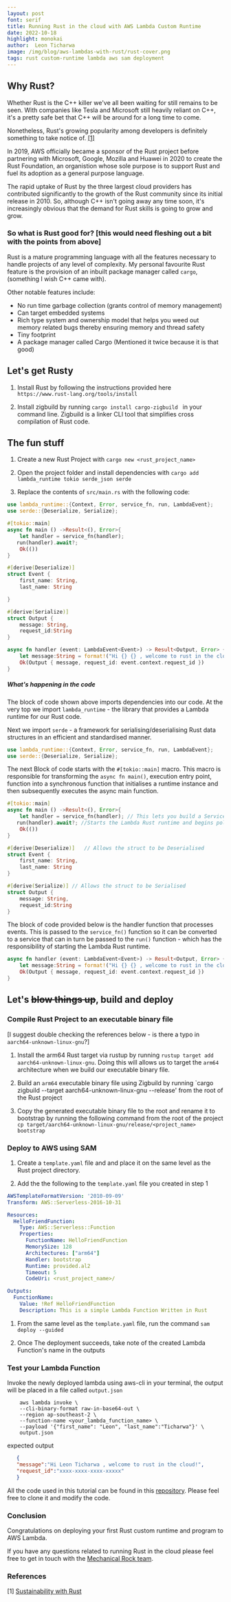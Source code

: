 ```yaml
---
layout: post
font: serif
title: Running Rust in the cloud with AWS Lambda Custom Runtime
date: 2022-10-18
highlight: monokai
author:  Leon Ticharwa
image: /img/blog/aws-lambdas-with-rust/rust-cover.png
tags: rust custom-runtime lambda aws sam deployment
---
```


## Why Rust?

Whether Rust is the C++ killer we've all been waiting for still remains to be seen. With companies like Tesla and Microsoft still heavily reliant on C++, it's a pretty safe bet that C++ will be around for a long time to come.

Nonetheless, Rust's growing popularity among developers is definitely something to take notice of. [[1]](#references) 

In 2019, AWS officially became a sponsor of the Rust project before partnering with Microsoft, Google, Mozilla and Huawei in 2020 to create the Rust Foundation, an organistion whose sole purpose is to support Rust and fuel its adoption as a general purpose language. 

The rapid uptake of Rust by the three largest cloud providers has contributed significantly to the growth of the Rust community since its initial release in 2010. So, although C++ isn't going away any time soon, it's increasingly obvious that the demand for Rust skills is going to grow and grow.

### So what is Rust good for? [this would need fleshing out a bit with the points from above]

Rust is a mature programming language with all the features necessary to handle projects of any level of complexity. My personal favourite Rust feature is the provision of an inbuilt package manager called `cargo`, (something I wish C++ came with).

Other notable features include: 

- No run time garbage collection (grants control of memory management)
- Can target embedded systems
- Rich type system and ownership model that helps you weed out memory related bugs thereby ensuring memory and thread safety
- Tiny footprint
- A package manager called Cargo (Mentioned it twice because it is that good)

## Let's get Rusty

1.  Install Rust  by following the instructions provided here `https://www.rust-lang.org/tools/install`

2. Install zigbuild by running `cargo install cargo-zigbuild ` in your command line. Zigbuild is a linker CLI tool that simplifies cross compilation of Rust code. 

## The fun stuff

1. Create a new Rust Project with `cargo new <rust_project_name>`

2.  Open the project folder and install dependencies with 
`cargo add lambda_runtime tokio serde_json serde`

3. Replace the contents of `src/main.rs` with the following code: 

~~~ rust
use lambda_runtime::{Context, Error, service_fn, run, LambdaEvent};
use serde::{Deserialize, Serialize};

#[tokio::main]
async fn main () ->Result<(), Error>{
    let handler = service_fn(handler);
   run(handler).await?;
    Ok(())
}

#[derive(Deserialize)]
struct Event {
    first_name: String,
    last_name: String

}

#[derive(Serialize)]
struct Output {
    message: String,
    request_id:String
}

async fn handler (event: LambdaEvent<Event>) -> Result<Output, Error> {
    let message:String = format!("Hi {} {} , welcome to rust in the cloud!", event.payload.first_name, event.payload.last_name);
    Ok(Output { message, request_id: event.context.request_id })
}
~~~

##### What's happening in the code 

The block of code shown above imports dependencies into our code. At the very top we import `lambda_runtime` - the library that provides a Lambda runtime for our Rust code.

Next we import `serde` - a framework for serialising/deserialising Rust data structures in an efficient and standardised manner.

~~~ rust
use lambda_runtime::{Context, Error, service_fn, run, LambdaEvent};
use serde::{Deserialize, Serialize};
~~~

The next Block of code starts with the  `#[tokio::main]` macro. This macro is responsible for transforming the `async fn main()`, execution entry point, function into a synchronous function that initialises a runtime instance and then subsequently executes the async main function. 

~~~ rust
#[tokio::main]
async fn main () ->Result<(), Error>{
    let handler = service_fn(handler); // This lets you build a Service from an async function that returns a Result.
   run(handler).await?; //Starts the Lambda Rust runtime and begins polling for events on the Lambda Runtime APIs
    Ok(())
}
~~~

~~~rust
#[derive(Deserialize)]   // Allows the struct to be Deserialised 
struct Event {
    first_name: String,
    last_name: String
}

#[derive(Serialize)] // Allows the struct to be Serialised 
struct Output {
    message: String,
    request_id:String
}
~~~

The block of code provided below is the handler function that  processes events. This is passed to the `service_fn()` function so it can be converted to a service that can in turn be passed to the `run()` function - which has the responsibility of starting the Lambda Rust runtime.

~~~ rust 
async fn handler (event: LambdaEvent<Event>) -> Result<Output, Error> {
    let message:String = format!("Hi {} {} , welcome to rust in the cloud!", event.payload.first_name, event.payload.last_name);
    Ok(Output { message, request_id: event.context.request_id })
}
~~~

## Let's ~~blow things up~~, build and deploy

### Compile Rust Project to an executable binary file

[I suggest double checking the references below - is there a typo in `aarch64-unknown-linux-gnu`?]

1. Install the arm64 Rust target via rustup by running `rustup target add aarch64-unknown-linux-gnu`. Doing this will allows us to target the `arm64` architecture when we build our executable binary file. 

2. Build an `arm64` executable binary file using Zigbuild by running `cargo zigbuild --target aarch64-unknown-linux-gnu --release' from the root of the Rust project

3. Copy the generated executable binary file to the root and rename it to bootstrap by running the following command from the root of the project `cp target/aarch64-unknown-linux-gnu/release/<project_name> bootstrap`

### Deploy to AWS using SAM

1. Create a `template.yaml` file and and place it on the same level as the Rust project directory. 

2. Add the the following to the `template.yaml` file you created in step 1
   
~~~ yaml
AWSTemplateFormatVersion: '2010-09-09'
Transform: AWS::Serverless-2016-10-31

Resources:
  HelloFriendFunction:
    Type: AWS::Serverless::Function
    Properties:
      FunctionName: HelloFriendFunction
      MemorySize: 128
      Architectures: ["arm64"]
      Handler: bootstrap
      Runtime: provided.al2
      Timeout: 5
      CodeUri: <rust_project_name>/

Outputs:
  FunctionName:
    Value: !Ref HelloFriendFunction
    Description: This is a simple Lambda Function Written in Rust
~~~
1. From the same level as the `template.yaml` file, run the command `sam deploy --guided`
   
2. Once The deployment succeeds, take note of the created Lambda Function's name in the outputs

### Test your Lambda Function

Invoke the newly deployed lambda using aws-cli in your terminal, the output will be placed in a file called `output.json`

~~~
    aws lambda invoke \
    --cli-binary-format raw-in-base64-out \
    --region ap-southeast-2 \
    --function-name <your_lambda_function_name> \
    --payload '{"first_name": "Leon", "last_name":"Ticharwa"}' \
    output.json
~~~

expected output 

~~~json
   {
   "message":"Hi Leon Ticharwa , welcome to rust in the cloud!",
   "request_id":"xxxx-xxxx-xxxx-xxxxx"
   }
~~~

All the code used in this tutorial can be found in this [repository](https://github.com/MechanicalRock/RustLambda-AWS). Please feel free to clone it and modify the code.

### Conclusion

Congratulations on deploying your first Rust custom runtime and program to AWS Lambda.

If you have any questions related to running Rust in the cloud please feel free to get in touch with the [Mechanical Rock team](https://mechanicalrock.io/services/).  

### References
[1]  [Sustainability with Rust](https://aws.amazon.com/blogs/opensource/sustainability-with-rust/#:~:text=We%20use%20Rust%20to%20deliver,%2C%20Amazon%20CloudFront%2C%20and%20more)